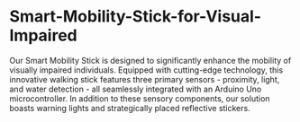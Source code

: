 # Smart-Mobility-Stick-for-Visual-Impaired
Our Smart Mobility Stick is designed to significantly enhance the mobility of 
visually impaired individuals. Equipped with cutting-edge technology, this innovative walking stick features 
three primary sensors - proximity, light, and water detection - all seamlessly integrated with an Arduino Uno 
microcontroller. In addition to these sensory components, our solution boasts warning lights and strategically 
placed reflective stickers.
